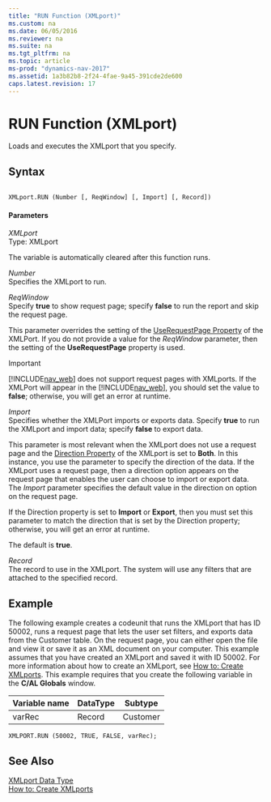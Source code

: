 ```yaml
---
title: "RUN Function (XMLport)"
ms.custom: na
ms.date: 06/05/2016
ms.reviewer: na
ms.suite: na
ms.tgt_pltfrm: na
ms.topic: article
ms-prod: "dynamics-nav-2017"
ms.assetid: 1a3b82b8-2f24-4fae-9a45-391cde2de600
caps.latest.revision: 17
---
```

# RUN Function (XMLport)
Loads and executes the XMLport that you specify.  
  
## Syntax  
  
```  
  
XMLport.RUN (Number [, ReqWindow] [, Import] [, Record])  
```  
  
#### Parameters  
 *XMLport*  
 Type: XMLport  
  
 The variable is automatically cleared after this function runs.  
  
 *Number*  
 Specifies the XMLport to run.  
  
 *ReqWindow*  
 Specify **true** to show request page; specify **false** to run the report and skip the request page.  
  
 This parameter overrides the setting of the [UseRequestPage Property](UseRequestPage-Property.md) of the XMLPort. If you do not provide a value for the *ReqWindow* parameter, then the setting of the **UseRequestPage** property is used.  
  
> [!IMPORTANT]  
>  [!INCLUDE[nav_web](includes/nav_web_md.md)] does not support request pages with XMLports. If the XMLPort will appear in the [!INCLUDE[nav_web](includes/nav_web_md.md)], you should set the value to **false**; otherwise, you will get an error at runtime.  
  
 *Import*  
 Specifies whether the XMLPort imports or exports data. Specify **true** to run the XMLport and import data; specify **false** to export data.  
  
 This parameter is most relevant when the XMLport does not use a request page and the [Direction Property](Direction-Property.md) of the XMLport is set to **Both**. In this instance, you use the parameter to specify the direction of the data. If the XMLport uses a request page, then a direction option appears on the request page that enables the user can choose to import or export data. The *Import* parameter specifies the default value in the direction on option on the request page.  
  
 If the Direction property is set to **Import** or **Export**, then you must set this parameter to match the direction that is set by the Direction property; otherwise, you will get an error at runtime.  
  
 The default is **true**.  
  
 *Record*  
 The record to use in the XMLport. The system will use any filters that are attached to the specified record.  
  
## Example  
 The following example creates a codeunit that runs the XMLport that has ID 50002, runs a request page that lets the user set filters, and exports data from the Customer table. On the request page, you can either open the file and view it or save it as an XML document on your computer. This example assumes that you have created an XMLport and saved it with ID 50002. For more information about how to create an XMLport, see [How to: Create XMLports](../Topic/How%20to:%20Create%20XMLports.md). This example requires that you create the following variable in the **C\/AL Globals** window.  
  
|Variable name|DataType|Subtype|  
|-------------------|--------------|-------------|  
|varRec|Record|Customer|  
  
```  
XMLPORT.RUN (50002, TRUE, FALSE, varRec);  
```  
  
## See Also  
 [XMLport Data Type](XMLport-Data-Type.md)   
 [How to: Create XMLports](../Topic/How%20to:%20Create%20XMLports.md)